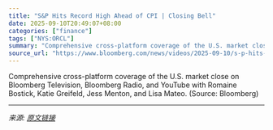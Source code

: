 ```yaml
---
title: "S&P Hits Record High Ahead of CPI | Closing Bell"
date: 2025-09-10T20:49:07+08:00
categories: ["finance"]
tags: ["NYS:ORCL"]
summary: "Comprehensive cross-platform coverage of the U.S. market close on Bloomberg Television, Bloomberg Radio, and YouTube with Romaine Bostick, Katie Greifeld, Jess Menton, and Lisa Mateo. (Source: Bloombe"
source_url: "https://www.bloomberg.com/news/videos/2025-09-10/s-p-hits-record-high-ahead-of-cpi-closing-bell-video"
---
```


Comprehensive cross-platform coverage of the U.S. market close on Bloomberg Television, Bloomberg Radio, and YouTube with Romaine Bostick, Katie Greifeld, Jess Menton, and Lisa Mateo. (Source: Bloomberg)

---

*来源: [原文链接](https://www.bloomberg.com/news/videos/2025-09-10/s-p-hits-record-high-ahead-of-cpi-closing-bell-video)*
